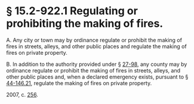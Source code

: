 # § 15.2-922.1 Regulating or prohibiting the making of fires.

<p>A. Any city or town may by ordinance regulate or prohibit the making of fires in streets, alleys, and other public places and regulate the making of fires on private property.</p><p>B. In addition to the authority provided under § <a href='http://law.lis.virginia.gov/vacode/27-98/'>27-98</a>, any county may by ordinance regulate or prohibit the making of fires in streets, alleys, and other public places and, when a declared emergency exists, pursuant to § <a href='http://law.lis.virginia.gov/vacode/44-146.21/'>44-146.21</a>, regulate the making of fires on private property.</p><p>2007, c. <a href='http://lis.virginia.gov/cgi-bin/legp604.exe?071+ful+CHAP0256'>256</a>.</p>
